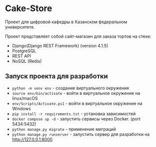 # Cake-Store
Проект для цифровой кафедры в Казанском федеральном университете.

Проект представляет собой сайт-магазин для заказа тортов на стеке:
- Django(Django REST Framework) (version 4.1.5)
- PostgreSQL
- REST API
- NoSQL (Redis)

## Запуск проекта для разработки

- `python -m venv env` - создание виртуального окружения
- `source env/bin/activate` - войти в виртуальное окружение на linux/macOS
- `env/Scripts/Activate.ps1` - войти в виртуальное окружение на Windows
- `pip install -r requirements.txt` - установка зависимостей
- `docker compose up -d` - запустить сервисы через Docker.  (port 5434:5432)
- `python manage.py migrate` - применение миграций 
- `python manage.py runserver` - запустить сервер для разработки на http://127.0.0.1:8000